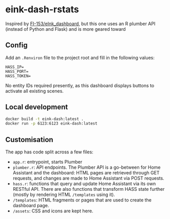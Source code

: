 # eink-dash-rstats

Inspired by [FI-153/eInk_dashboard](https://github.com/FI-153/eInk_dashboard), but this one uses an R plumber API (instead of Python and Flask) and is more geared toward 

## Config

Add an `.Renviron` file to the project root and fill in the following values:

```env
HASS_IP=
HASS_PORT=
HASS_TOKEN=
```

No entity IDs required presently, as this dashboard displays buttons to activate all existing scenes.

## Local development

```bash
docker build -t eink-dash:latest .
docker run -p 6123:6123 eink-dash:latest
```

## Customisation

The app has code split across a few files:

- `app.r`: entrypoint, starts Plumber
- `plumber.r`: API endpoints. The Plumber API is a go-between for Home Assistant and the dashboard: HTML pages are retrieved through GET requests, and changes are made to Home Assistant via POST requests.
- `hass.r`: functions that query and update Home Assistant via its own RESTful API. There are also functions that transform HASS state further (mostly by rendering HTML `/templates` using it).
- `/templates`: HTML fragments or pages that are used to create the dashboard page.
- `/assets`: CSS and icons are kept here.